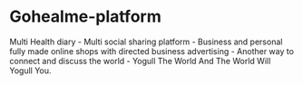 # Gohealme-platform
Multi Health diary - Multi social sharing platform - Business and personal fully made online shops with directed business advertising - Another way to connect and discuss the world - Yogull The World And The World Will Yogull You. 
